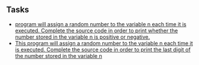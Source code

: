 ## Tasks

*  [program will assign a random number to the variable n each time it is executed. Complete the source code in order to print whether the number stored in the variable n is positive or negative.](0-positive_or_negative.c)
* [This program will assign a random number to the variable n each time it is executed. Complete the source code in order to print the last digit of the number stored in the variable n](1-last_digit.c)